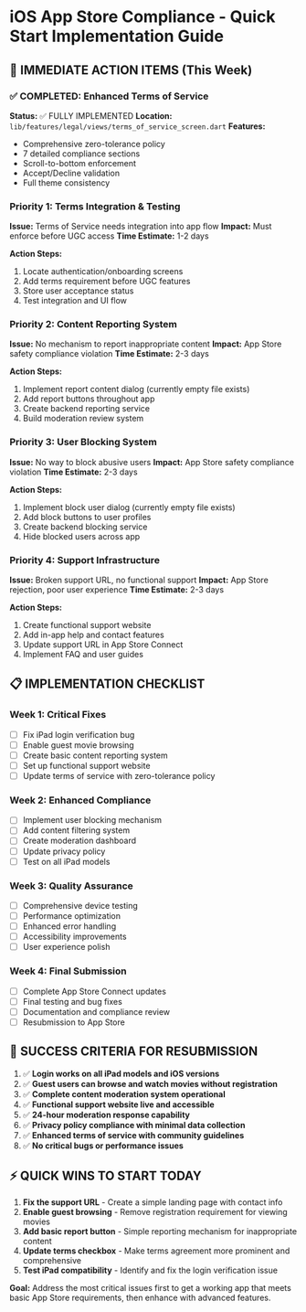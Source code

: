 # iOS App Store Compliance - Quick Start Implementation Guide

## 🚨 IMMEDIATE ACTION ITEMS (This Week)

### **✅ COMPLETED: Enhanced Terms of Service**
**Status:** ✅ FULLY IMPLEMENTED
**Location:** `lib/features/legal/views/terms_of_service_screen.dart`
**Features:**
- Comprehensive zero-tolerance policy
- 7 detailed compliance sections
- Scroll-to-bottom enforcement
- Accept/Decline validation
- Full theme consistency

### **Priority 1: Terms Integration & Testing**
**Issue:** Terms of Service needs integration into app flow
**Impact:** Must enforce before UGC access
**Time Estimate:** 1-2 days

**Action Steps:**
1. Locate authentication/onboarding screens
2. Add terms requirement before UGC features
3. Store user acceptance status
4. Test integration and UI flow

### **Priority 2: Content Reporting System**
**Issue:** No mechanism to report inappropriate content
**Impact:** App Store safety compliance violation
**Time Estimate:** 2-3 days

**Action Steps:**
1. Implement report content dialog (currently empty file exists)
2. Add report buttons throughout app
3. Create backend reporting service
4. Build moderation review system

### **Priority 3: User Blocking System**
**Issue:** No way to block abusive users
**Impact:** App Store safety compliance violation
**Time Estimate:** 2-3 days

**Action Steps:**
1. Implement block user dialog (currently empty file exists)
2. Add block buttons to user profiles
3. Create backend blocking service
4. Hide blocked users across app

### **Priority 4: Support Infrastructure**
**Issue:** Broken support URL, no functional support
**Impact:** App Store rejection, poor user experience
**Time Estimate:** 2-3 days

**Action Steps:**
1. Create functional support website
2. Add in-app help and contact features
3. Update support URL in App Store Connect
4. Implement FAQ and user guides

## 📋 IMPLEMENTATION CHECKLIST

### **Week 1: Critical Fixes**
- [ ] Fix iPad login verification bug
- [ ] Enable guest movie browsing
- [ ] Create basic content reporting system
- [ ] Set up functional support website
- [ ] Update terms of service with zero-tolerance policy

### **Week 2: Enhanced Compliance**
- [ ] Implement user blocking mechanism
- [ ] Add content filtering system
- [ ] Create moderation dashboard
- [ ] Update privacy policy
- [ ] Test on all iPad models

### **Week 3: Quality Assurance**
- [ ] Comprehensive device testing
- [ ] Performance optimization
- [ ] Enhanced error handling
- [ ] Accessibility improvements
- [ ] User experience polish

### **Week 4: Final Submission**
- [ ] Complete App Store Connect updates
- [ ] Final testing and bug fixes
- [ ] Documentation and compliance review
- [ ] Resubmission to App Store

## 🎯 SUCCESS CRITERIA FOR RESUBMISSION

1. ✅ **Login works on all iPad models and iOS versions**
2. ✅ **Guest users can browse and watch movies without registration**
3. ✅ **Complete content moderation system operational**
4. ✅ **Functional support website live and accessible**
5. ✅ **24-hour moderation response capability**
6. ✅ **Privacy policy compliance with minimal data collection**
7. ✅ **Enhanced terms of service with community guidelines**
8. ✅ **No critical bugs or performance issues**

## ⚡ QUICK WINS TO START TODAY

1. **Fix the support URL** - Create a simple landing page with contact info
2. **Enable guest browsing** - Remove registration requirement for viewing movies
3. **Add basic report button** - Simple reporting mechanism for inappropriate content
4. **Update terms checkbox** - Make terms agreement more prominent and comprehensive
5. **Test iPad compatibility** - Identify and fix the login verification issue

**Goal:** Address the most critical issues first to get a working app that meets basic App Store requirements, then enhance with advanced features.
